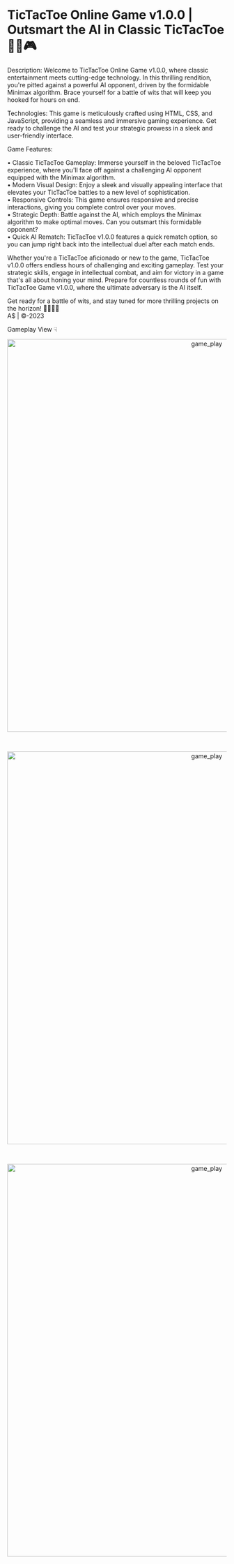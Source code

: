 # TicTacToe Online Game v1.0.0 | Outsmart the AI in Classic TicTacToe 🤖‍💻🎮

Description:
Welcome to TicTacToe Online Game v1.0.0, where classic entertainment meets cutting-edge technology. In this thrilling rendition, you're pitted against a powerful AI opponent, driven by the formidable Minimax algorithm. Brace yourself for a battle of wits that will keep you hooked for hours on end.

Technologies:
This game is meticulously crafted using HTML, CSS, and JavaScript, providing a seamless and immersive gaming experience. Get ready to challenge the AI and test your strategic prowess in a sleek and user-friendly interface.

Game Features:

• Classic TicTacToe Gameplay: Immerse yourself in the beloved TicTacToe experience, where you'll face off against a challenging AI opponent equipped with the Minimax algorithm.<br>
• Modern Visual Design: Enjoy a sleek and visually appealing interface that elevates your TicTacToe battles to a new level of sophistication.<br>
• Responsive Controls: This game ensures responsive and precise interactions, giving you complete control over your moves.<br>
• Strategic Depth: Battle against the AI, which employs the Minimax algorithm to make optimal moves. Can you outsmart this formidable opponent?<br>
• Quick AI Rematch: TicTacToe v1.0.0 features a quick rematch option, so you can jump right back into the intellectual duel after each match ends.<br>

Whether you're a TicTacToe aficionado or new to the game, TicTacToe v1.0.0 offers endless hours of challenging and exciting gameplay. Test your strategic skills, engage in intellectual combat, and aim for victory in a game that's all about honing your mind. Prepare for countless rounds of fun with TicTacToe Game v1.0.0, where the ultimate adversary is the AI itself.

Get ready for a battle of wits, and stay tuned for more thrilling projects on the horizon! 🧠🌟👨‍💻<br>
A$ | ©-2023

Gameplay View ☟
<p align="center"><img src="https://github.com/Amidu99/TicTacToe-Game-v1.0.0/assets/125728431/51833db5-1c24-40d9-a893-25ba1f90908c" width="900" alt="game_play"></p><br>
<p align="center"><img src="https://github.com/Amidu99/TicTacToe-Game-v1.0.0/assets/125728431/025842f3-eeb8-494c-ada0-dc2c8ea63921" width="900" alt="game_play"></p><br>
<p align="center"><img src="https://github.com/Amidu99/TicTacToe-Game-v1.0.0/assets/125728431/199db874-5aa8-41fa-9c0a-bf55273087f5" width="900" alt="game_play"></p><br>
